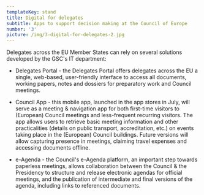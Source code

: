 ```yaml
---
templateKey: stand
title: Digital for delegates
subtitle: Apps to support decision making at the Council of Europe
number: '3'
picture: /img/3-digital-for-delegates-2.jpg
---
```

Delegates across the EU Member States can rely on several solutions developed by the GSC's IT department:

* Delegates Portal - the Delegates Portal offers delegates across the EU a single, web-based, user-friendly interface to access all documents, working papers, notes and dossiers for preparatory work and Council meetings.



* Council App - this mobile app, launched in the app stores in July, will serve as a meeting & navigation app for both first-time visitors to (European) Council meetings and less-frequent recurring visitors. The app allows users to retrieve basic meeting information and other practicalities (details on public transport, accreditation, etc.) on events taking place in the (European) Council buildings. Future versions will allow capturing presence in meetings, claiming travel expenses and accessing documents offline.



* e-Agenda - the Council's e-Agenda platform, an important step towards paperless meetings, allows collaboration between the Council & the Presidency to structure and release electronic agendas for official meetings, and the publication of intermediate and final versions of the agenda, including links to referenced documents.
